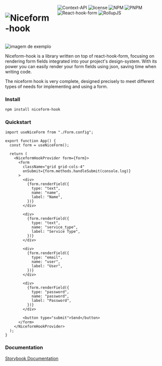 <div style="display:flex; justify-content: space-between; gap: 1rem">

# ![Niceform-hook](https://i.ibb.co/tB3pF8p/niceform-hook-logo-removebg-preview.png)

  <div>

  ![Context-API](https://img.shields.io/badge/React-000000?style=for-the-badge&logo=react)
  ![license](https://img.shields.io/github/license/niceform-hook/niceform-hook?style=for-the-badge)
  ![NPM](https://img.shields.io/badge/NPM-%23CB3837.svg?style=for-the-badge&logo=npm&logoColor=white)
  ![PNPM](https://img.shields.io/badge/pnpm-%234a4a4a.svg?style=for-the-badge&logo=pnpm&logoColor=f69220)
  ![React-hook-form](https://img.shields.io/badge/react--hook--form-EC5990?style=for-the-badge&logo=reacthookform&logoColor=white)
  ![RollupJS](https://img.shields.io/badge/RollupJS-ef3335?style=for-the-badge&logo=rollup.js&logoColor=white)

  </div>

</div>

![imagem de exemplo](https://uploaddeimagens.com.br/images/003/031/378/original/Captura_de_Tela_%2864%29.png?1610501567)

Niceform-hook is a library written on top of react-hook-form, focusing on rendering form fields integrated into your project's design-system. With its power you can easily render your form fields using json, saving time when writing code.

The niceform hook is very complete, designed precisely to meet different types of needs for implementing and using a form.

### Install

```bash
npm install niceform-hook
```

### Quickstart

```tsx
import useNiceForm from "./Form.config";

export function App() {
  const form = useNiceForm();

  return (
    <NiceformHookProvider form={form}>
      <form
        className="grid grid-cols-4"
        onSubmit={form.methods.handleSubmit(console.log)}
      >
        <div>
          {form.renderField({
            type: "text",
            name: "name",
            label: "Name",
          })}
        </div>

        <div>
          {form.renderField({
            type: "text",
            name: "service_type",
            label: "Service Type",
          })}
        </div>

        <div>
          {form.renderField({
            type: "email",
            name: "user",
            label: "User",
          })}
        </div>

        <div>
          {form.renderField({
            type: "password",
            name: "password",
            label: "Password",
          })}
        </div>

        <button type="submit">Send</button>
      </form>
    </NiceformHookProvider>
  );
}
```

### Documentation

[Storybook Documentation](https://github.com/niceform-hook/niceform-hook)
